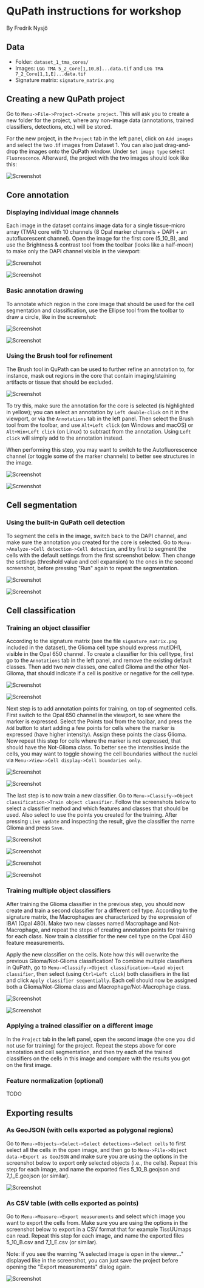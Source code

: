# QuPath instructions for workshop

By Fredrik Nysjö

## Data

- Folder: `dataset_1_tma_cores/`
- Images: `LGG TMA 5_2_Core[1,10,B]...data.tif` and `LGG TMA 7_2_Core[1,1,E]...data.tif`
- Signature matrix: `signature_matrix.png`

## Creating a new QuPath project

Go to `Menu->File->Project->Create project`. This will ask you to create a new folder for the project, where any non-image data (annotations, trained classifiers, detections, etc.) will be stored.

For the new project, in the `Project` tab in the left panel, click on `Add images` and select the two .tif images from Dataset 1. You can also just drag-and-drop the images onto the QuPath window. Under `Set image type` select `Fluorescence`. Afterward, the project with the two images should look like this:

![](images/screenshot_project.png?raw=true "Screenshot")

## Core annotation

### Displaying individual image channels

Each image in the dataset contains image data for a single tissue-micro array (TMA) core with 10 channels (8 Opal marker channels + DAPI + an autofluorescent channel). Open the image for the first core (5_10_B), and use the Brightness & contrast tool from the toolbar (looks like a half-moon) to make only the DAPI channel visible in the viewport:

![](images/screenshot_brightness_contrast1.png?raw=true "Screenshot")

![](images/screenshot_brightness_contrast2.png?raw=true "Screenshot")

### Basic annotation drawing

To annotate which region in the core image that should be used for the cell segmentation and classification, use the Ellipse tool from the toolbar to draw a circle, like in the screenshot:

![](images/screenshot_annotation1.png?raw=true "Screenshot")

![](images/screenshot_annotation2.png?raw=true "Screenshot")

### Using the Brush tool for refinement

The Brush tool in QuPath can be used to further refine an annotation to, for instance, mask out regions in the core that contain imaging/staining artifacts or tissue that should be excluded.

![](images/screenshot_freehand1.png?raw=true "Screenshot")

To try this, make sure the annotation for the core is selected (is highlighted in yellow); you can select an annotation by `Left double-click` on it in the viewport, or via the `Annotations` tab in the left panel. Then select the Brush tool from the toolbar, and use `Alt+Left click` (on Windows and macOS) or `Alt+Win+Left click` (on Linux) to subtract from the annotation. Using `Left click` will simply add to the annotation instead.

When performing this step, you may want to switch to the Autofluorescence channel (or toggle some of the marker channels) to better see structures in the image.

![](images/screenshot_freehand2.png?raw=true "Screenshot")

![](images/screenshot_freehand3.png?raw=true "Screenshot")

## Cell segmentation

### Using the built-in QuPath cell detection

To segment the cells in the image, switch back to the DAPI channel, and make sure the annotation you created for the core is selected. Go to `Menu->Analyze->Cell detection->Cell detection`, and try first to segment the cells with the default settings from the first screenshot below. Then change the settings (threshold value and cell expansion) to the ones in the second screenshot, before pressing "Run" again to repeat the segmentation.

![](images/screenshot_cell_seg1.png?raw=true "Screenshot")

![](images/screenshot_cell_seg2.png?raw=true "Screenshot")


## Cell classification

### Training an object classifier

According to the signature matrix (see the file `signature_matrix.png` included in the dataset), the Glioma cell type should express mutIDH1, visible in the Opal 650 channel. To create a classifier for this cell type, first go to the `Annotations` tab in the left panel, and remove the existing default classes. Then add two new classes, one called Glioma and the other Not-Glioma, that should indicate if a cell is positive or negative for the cell type.

![](images/screenshot_classes1.png?raw=true "Screenshot")

![](images/screenshot_classes2.png?raw=true "Screenshot")

Next step is to add annotation points for training, on top of segmented cells. First switch to the Opal 650 channel in the viewport, to see where the marker is expressed. Select the Points tool from the toolbar, and press the `Add` button to start adding a few points for cells where the marker is expressed (have higher intensity). Assign these points the class Glioma. Now repeat this step for cells where the marker is not expressed, that should have the Not-Glioma class. To better see the intensities inside the cells, you may want to toggle showing the cell boundaries without the nuclei via `Menu->View->Cell display->Cell boundaries only`.

![](images/screenshot_singleclass1.png?raw=true "Screenshot")

![](images/screenshot_singleclass2.png?raw=true "Screenshot")

The last step is to now train a new classifier. Go to `Menu->Classify->Object classification->Train object classifier`. Follow the screenshots below to select a classifier method and which features and classes that should be used. Also select to use the points you created for the training. After pressing `Live update` and inspecting the result, give the classifier the name Glioma and press `Save`. 

![](images/screenshot_singleclass3.png?raw=true "Screenshot")

![](images/screenshot_singleclass4.png?raw=true "Screenshot")

![](images/screenshot_singleclass5.png?raw=true "Screenshot")

![](images/screenshot_singleclass6.png?raw=true "Screenshot")

### Training multiple object classifiers

After training the Glioma classifier in the previous step, you should now create and train a second classifier for a different cell type. According to the signature matrix, the Macrophages are characterized by the expression of IBA1 (Opal 480). Make two new classes named Macrophage and Not-Macrophage, and repeat the steps of creating annotation points for training for each class. Now train a classifier for the new cell type on the Opal 480 feature measurements.

Apply the new classifier on the cells. Note how this will overwrite the previous Glioma/Not-Glioma classification! To combine multiple classifiers in QuPath, go to `Menu->Classify->Object classification->Load object classifier`, then select (using `Ctrl+Left click`) both classifiers in the list and click `Apply classifier sequentially`. Each cell should now be assigned both a Glioma/Not-Glioma class and Macrophage/Not-Macrophage class.

![](images/screenshot_multiclass1.png?raw=true "Screenshot")

![](images/screenshot_multiclass2.png?raw=true "Screenshot")

### Applying a trained classifier on a different image

In the `Project` tab in the left panel, open the second image (the one you did not use for training) for the project. Repeat the steps above for core annotation and cell segmentation, and then try each of the trained classifiers on the cells in this image and compare with the results you got on the first image.

### Feature normalization (optional)

TODO

## Exporting results

### As GeoJSON (with cells exported as polygonal regions)

Go to `Menu->Objects->Select->Select detections->Select cells` to first select all the cells in the open image, and then go to `Menu->File->Object data->Export as GeoJSON` and make sure you are using the options in the screenshot below to export only selected objects (i.e., the cells). Repeat this step for each image, and name the exported files 5_10_B.geojson and 7_1_E.geojson (or similar).

![](images/screenshot_export_geojson.png?raw=true "Screenshot")

### As CSV table (with cells exported as points)

Go to `Menu->Measure->Export measurements` and select which image you want to export the cells from. Make sure you are using the options in the screenshot below to export in a CSV format that for example TissUUmaps can read. Repeat this step for each image, and name the exported files 5_10_B.csv and 7_1_E.csv (or similar).

Note: if you see the warning "A selected image is open in the viewer..." displayed like in the screenshot, you can just save the project before opening the "Export measurements" dialog again.

![](images/screenshot_export_csv.png?raw=true "Screenshot")
